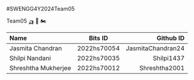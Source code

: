 #SWENGG4Y2024Team05

Team05 🛺 🚕 🏍️

| Name |Bits ID | Github ID |
| :---         |     :---:      |          ---: |
| Jasmita Chandran  | 2022hs70054     | JasmitaChandran24    |
| Shilpi Nandani     | 2022hs70035       | Shilpi1437     |
| Shreshtha Mukherjee     |2022hs70012      | Shreshtha2001     |



